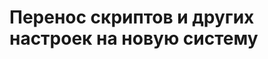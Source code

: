 Перенос скриптов и других настроек на новую систему
===================================================


